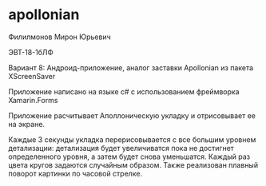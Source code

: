 # apollonian

Филилмонов Мирон Юрьевич

ЭВТ-18-1бЛФ

Вариант 8: Андроид-приложение, аналог заставки Apollonian из пакета XScreenSaver

Приложение написано на языке c# с использованием фреймворка Xamarin.Forms

Приложение расчитывает Аполлоническую укладку и отрисовывает ее на экране.

Каждые 3 секунды укладка перерисовывается с все большим уровнем детализации: детализация будет увеличиватся пока не достигнет определенного уровня, а затем будет снова уменьшатся. Каждый раз цвета кругов задаются случайным образом. Также реализован плавный поворот картинки по часовой стрелке. 
